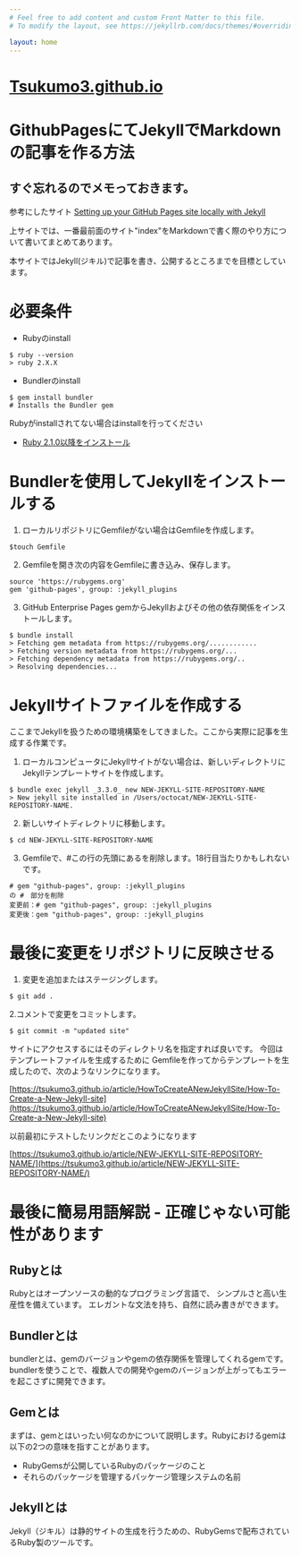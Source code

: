 ```yaml
---
# Feel free to add content and custom Front Matter to this file.
# To modify the layout, see https://jekyllrb.com/docs/themes/#overriding-theme-defaults

layout: home
---
```

# [Tsukumo3.github.io](https://tsukumo3.github.io/article)

# GithubPagesにてJekyllでMarkdownの記事を作る方法
## すぐ忘れるのでメモっておきます。

参考にしたサイト [Setting up your GitHub Pages site locally with Jekyll
](https://docs.github.com/ja/enterprise/2.14/user/articles/setting-up-your-github-pages-site-locally-with-jekyll)


上サイトでは、一番最前面のサイト"index"をMarkdownで書く際のやり方について書いてまとめてあります。

本サイトではJekyll(ジキル)で記事を書き、公開するところまでを目標としています。

# 必要条件
- Rubyのinstall
```
$ ruby --version
> ruby 2.X.X
```
- Bundlerのinstall
```
$ gem install bundler
# Installs the Bundler gem
```
Rubyがinstallされてない場合はinstallを行ってください
- [Ruby 2.1.0以降をインストール](https://www.ruby-lang.org/en/downloads/)

# Bundlerを使用してJekyllをインストールする

1. ローカルリポジトリにGemfileがない場合はGemfileを作成します。
```
$touch Gemfile
```
2. Gemfileを開き次の内容をGemfileに書き込み、保存します。
```
source 'https://rubygems.org'
gem 'github-pages', group: :jekyll_plugins
```
3. GitHub Enterprise Pages gemからJekyllおよびその他の依存関係をインストールします。
```
$ bundle install
> Fetching gem metadata from https://rubygems.org/............
> Fetching version metadata from https://rubygems.org/...
> Fetching dependency metadata from https://rubygems.org/..
> Resolving dependencies...
```
#  Jekyllサイトファイルを作成する

ここまでJekyllを扱うための環境構築をしてきました。ここから実際に記事を生成する作業です。

1. ローカルコンピュータにJekyllサイトがない場合は、新しいディレクトリにJekyllテンプレートサイトを作成します。
```
$ bundle exec jekyll _3.3.0_ new NEW-JEKYLL-SITE-REPOSITORY-NAME
> New jekyll site installed in /Users/octocat/NEW-JEKYLL-SITE-REPOSITORY-NAME.
```
2. 新しいサイトディレクトリに移動します。
```
$ cd NEW-JEKYLL-SITE-REPOSITORY-NAME
```
3. Gemfileで、#この行の先頭にあるを削除します。18行目当たりかもしれないです。
```
# gem "github-pages", group: :jekyll_plugins
の #　部分を削除
変更前：# gem "github-pages", group: :jekyll_plugins
変更後：gem "github-pages", group: :jekyll_plugins
```

# 最後に変更をリポジトリに反映させる

1. 変更を追加またはステージングします。
```
$ git add .
```
2.コメントで変更をコミットします。
```
$ git commit -m "updated site"
```

サイトにアクセスするにはそのディレクトリ名を指定すれば良いです。
今回はテンプレートファイルを生成するために
Gemfileを作ってからテンプレートを生成したので、次のようなリンクになります。

[https://tsukumo3.github.io/article/HowToCreateANewJekyllSite/How-To-Create-a-New-Jekyll-site](https://tsukumo3.github.io/article/HowToCreateANewJekyllSite/How-To-Create-a-New-Jekyll-site)

以前最初にテストしたリンクだとこのようになります

[https://tsukumo3.github.io/article/NEW-JEKYLL-SITE-REPOSITORY-NAME/](https://tsukumo3.github.io/article/NEW-JEKYLL-SITE-REPOSITORY-NAME/)

# 最後に簡易用語解説 - 正確じゃない可能性があります

## Rubyとは

Rubyとはオープンソースの動的なプログラミング言語で、 シンプルさと高い生産性を備えています。 エレガントな文法を持ち、自然に読み書きができます。 

## Bundlerとは

bundlerとは、gemのバージョンやgemの依存関係を管理してくれるgemです。bundlerを使うことで、複数人での開発やgemのバージョンが上がってもエラーを起こさずに開発できます。 

## Gemとは

まずは、gemとはいったい何なのかについて説明します。Rubyにおけるgemは以下の2つの意味を指すことがあります。

- RubyGemsが公開しているRubyのパッケージのこと
- それらのパッケージを管理するパッケージ管理システムの名前


## Jekyllとは

Jekyll（ジキル）は静的サイトの生成を行うための、RubyGemsで配布されているRuby製のツールです。